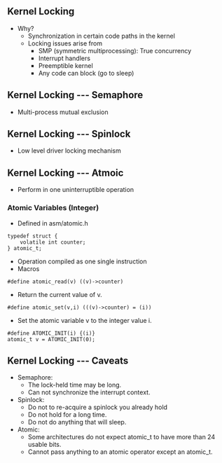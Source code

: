 ## Kernel Locking
* Why?
  * Synchronization in certain code paths in the kernel
  * Locking issues arise from
    * SMP (symmetric multiprocessing): True concurrency
	* Interrupt handlers
	* Preemptible kernel
	* Any code can block (go to sleep)

## Kernel Locking --- Semaphore
  * Multi-process mutual exclusion
  
## Kernel Locking --- Spinlock
  * Low level driver locking mechanism

## Kernel Locking --- Atmoic
  * Perform in one uninterruptible operation

### Atomic Variables (Integer)
* Defined in asm/atomic.h   
```
typedef struct {
	volatile int counter;
} atomic_t;
```
* Operation compiled as one single instruction
* Macros
```
#define atomic_read(v) ((v)->counter)
```
* Return the current value of v.
```
#define atomic_set(v,i) (((v)->counter) = (i))
```
      
* Set the atomic variable v to the integer value i.
```
#define ATOMIC_INIT(i) {(i)}
atomic_t v = ATOMIC_INIT(0);
```

## Kernel Locking --- Caveats
  * Semaphore:
    * The lock-held time may be long.
	* Can not synchronize the interrupt context.
  * Spinlock:
    * Do not to re-acquire a spinlock you already hold
	* Do not hold for a long time.
	* Do not do anything that will sleep.
  * Atomic:
    * Some architectures do not expect atomic_t to have more than 24 usable bits.
	* Cannot pass anything to an atomic operator except an atomic_t.
